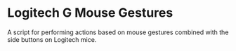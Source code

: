 # Logitech G Mouse Gestures
 A script for performing actions based on mouse gestures combined with the side buttons on Logitech mice.
